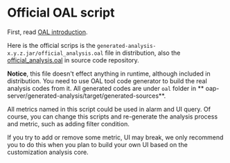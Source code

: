 # Official OAL script

First, read [OAL introduction](../concepts-and-designs/oal.md).

Here is the official scrips is the `generated-analysis-x.y.z.jar/official_analysis.oal` file in distribution, also
the [official_analysis.oal](../../../oap-server/generated-analysis/src/main/resources/official_analysis.oal) in source
code repository.

**Notice**, this file doesn't effect anything in runtime, although included in distribution. You need to use OAL tool
code generator to build the real analysis codes from it. All generated codes are under `oal` folder in **
oap-server/generated-analysis/target/generated-sources**.

All metrics named in this script could be used in alarm and UI query. Of course, you can change this scripts and
re-generate the analysis process and metric, such as adding filter condition.

If you try to add or remove some metric, UI may break, we only recommend you to do this when you plan to build your own
UI based on the customization analysis core. 